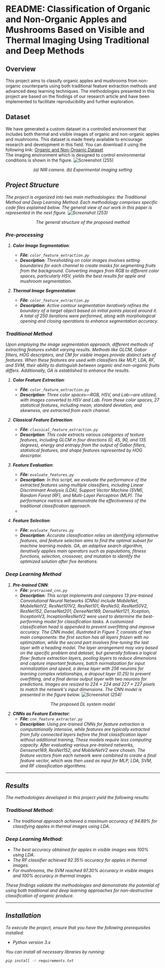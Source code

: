 # README: Classification of Organic and Non-Organic Apples and Mushrooms Based on Visible and Thermal Imaging Using Traditional and Deep Methods   

## Overview  
This project aims to classify organic apples and mushrooms from non-organic counterparts using both traditional feature extraction methods and advanced deep learning techniques. The methodologies presented in this project are based on the findings of our research article and have been implemented to facilitate reproducibility and further exploration.  

## Dataset  
We have generated a custom dataset in a controlled environment that includes both thermal and visible images of organic and non-organic apples and mushrooms. This dataset is made freely available to encourage research and development in this field. 
You can download it using the following link:
[Organic and Non-Organic Dataset](https://data.mendeley.com/datasets/pwzk7dj5wf/1)  
The imaging environment which is designed to control environmental conditions is shown in the figure.
![Screenshot (255)](https://github.com/user-attachments/assets/c125ec4f-a90e-4b4a-8a64-f0613fd14a9c)

<p align="center">
    <em> (a) NIR camera. (b) Experimental imaging setting
</p>

## Project Structure  
The project is organized into two main methodologies: the Traditional Method and Deep Learning Method. Each methodology comprises specific code files explained below. 
The general view of our work in this paper is represented in the next figure.
![Screenshot (253)](https://github.com/user-attachments/assets/9520e98d-21ba-4740-b880-182a95f5bed1)
<p align="center">
    <em> The general structure of the proposed method</em>
</p>

### Pre-processing
1. **Color Image Segmentation**:  
   - **File**: `color_feature_extraction.py`  
   - **Description**: Thresholding on color images involves setting boundaries for each channel to create masks for segmenting fruits from the background. Converting images from RGB to different color spaces, particularly HSV, yields the best results for apple and mushroom segmentation.

1. **Thermal Image Segmentation**:  
   - **File**: `color_feature_extraction.py`  
   - **Description**: Active contour segmentation iteratively refines the boundary of a target object based on initial points placed around it. A total of 250 iterations were performed, along with morphological opening and closing operations to enhance segmentation accuracy.

### Traditional Method  
Upon employing the image segmentation approach, different methods of extracting features exhibit varying results. Methods like GLCM, Gabor filters, HOG descriptors, and CM for visible images provide distinct sets of features. When these features are used with classifiers like MLP, LDA, RF, and SVM, their ability to distinguish between organic and non-organic fruits differs. Additionally, GA is established to enhance the results.

1. **Color Feature Extraction**:  
   - **File**: `color_feature_extraction.py`  
   - **Description**: Three color spaces—RGB, HSV, and Lab—are utilized, with images converted to HSV and Lab. From these color spaces, 27 statistical features, including mean, standard deviation, and skewness, are extracted from each channel. 

2. **Classical Feature Extraction**:  
   - **File**: `classical_feature_extraction.py`  
   - **Description**: This code extracts various categories of texture features, including GLCM in four directions (0, 45, 90, and 135 degrees), energy and entropy from the output of Gabor filters, statistical features, and shape features represented by HOG descriptor.

3. **Feature Evaluation**:  
   - **File**: `evaluate_features.py`  
   - **Description**: In this script, we evaluate the performance of the extracted features using multiple classifiers, including Linear Discriminant Analysis (LDA), Support Vector Machine (SVM), Random Forest (RF), and Multi-Layer Perceptron (MLP). The performance metrics will demonstrate the effectiveness of the traditional classification approach.
   - 
4. **Feature Selection**:  
   - **File**: `evaluate_features.py`  
   - **Description**: Accurate classification relies on identifying informative features, and feature selection aims to find the optimal subset for machine learning models. GA, an adaptive search algorithm, iteratively applies main operators such as populations, fitness functions, selection, crossover, and mutation to identify the optimized solution after five iterations.

### Deep Learning Method  

1. **Pre-trained CNN**:  
   - **File**: `pretrained_cnn.py`  
   - **Description**: This script implements and compares 13 pre-trained Convolutional Neural Networks (CNNs) include MobileNet, MobileNetV2, ResNet101V2, ResNet101, ResNe50, ResNet50V2, ResNet152, DenseNet201, DenseNet169, DenseNet121, Xception, InceptionV3, InceptionResNetV2 were used to determine the best-performing model for classification tasks. A customized classification head is appended to prevent overfitting and improve accuracy. The CNN model, illustrated in Figure 7, consists of two main components: the first section has all layers frozen with no optimization, while the second part involves fine-tuning the last layer with a heading model. The layer arrangement may vary based on the specific problem and dataset, but generally follows a logical flow: feature extraction layers, pooling layers to reduce dimensions and capture important features, batch normalization for input normalization and speed, a dense layer with 256 neurons for learning complex relationships, a dropout layer (0.25) to prevent overfitting, and a final dense output layer with two neurons for predictions. Images are resized to 224 × 224 and 227 × 227 pixels to match the network's input dimensions.
The CNN model is presented in the figure below.
![Screenshot (254)](https://github.com/user-attachments/assets/6e829dfe-54bd-41b7-82bb-8c1996754560)
<p align="center">
    <em> The proposed DL system model</em>
</p>

2. **CNNs as Feature Extractor**:  
   - **File**: `cnn_feature_extractor.py`  
   - **Description**: Using pre-trained CNNs for feature extraction is computationally intensive, while features are typically extracted from fully connected layers before the final classification layer without additional training, These models require less computing capacity. After evaluating various pre-trained networks, Densenet169, ResNet152, and MobileNetV2 were chosen. The feature vectors from each network were combined to create a final feature vector, which was then used as input for MLP, LDA, SVM, and RF classification algorithms. 

---  

## Results  
The methodologies developed in this project yield the following results:  

### Traditional Method:  
- The traditional approach achieved a maximum accuracy of 94.89% for classifying apples in thermal images using LDA.  

### Deep Learning Method:  
- The best accuracy obtained for apples in visible images was 100% using LDA.  
- The RF classifier achieved 92.35% accuracy for apples in thermal images.  
- For mushrooms, the SVM reached 97.30% accuracy in visible images and 100% accuracy in thermal images.  

These findings validate the methodologies and demonstrate the potential of using both traditional and deep learning approaches for non-destructive classification of organic produce.  

---  

## Installation  
To execute the project, ensure that you have the following prerequisites installed:  
- Python version 3.x  

You can install all necessary libraries by running:  

```bash  
pip install -r requirements.txt
